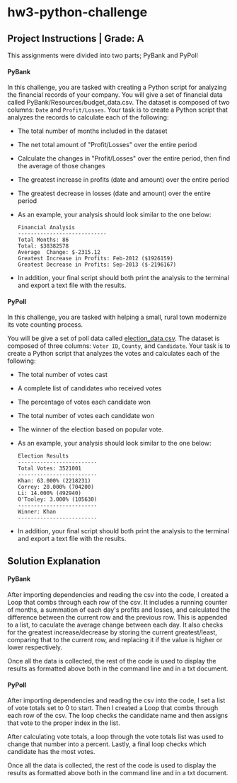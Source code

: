 # hw3-python-challenge

## Project Instructions | Grade: A

This assignments were divided into two parts; PyBank and PyPoll

#### PyBank
In this challenge, you are tasked with creating a Python script for analyzing the financial records of your company. You will give a set of financial data called PyBank/Resources/budget_data.csv. The dataset is composed of two columns: `Date` and `Profit/Losses`. Your task is to create a Python script that analyzes the records to calculate each of the following:

* The total number of months included in the dataset
* The net total amount of "Profit/Losses" over the entire period
* Calculate the changes in "Profit/Losses" over the entire period, then find the average of those changes
* The greatest increase in profits (date and amount) over the entire period
* The greatest decrease in losses (date and amount) over the entire period

* As an example, your analysis should look similar to the one below:

  ```text
  Financial Analysis
  ----------------------------
  Total Months: 86
  Total: $38382578
  Average  Change: $-2315.12
  Greatest Increase in Profits: Feb-2012 ($1926159)
  Greatest Decrease in Profits: Sep-2013 ($-2196167)
  ```

* In addition, your final script should both print the analysis to the terminal and export a text file with the results.

#### PyPoll

In this challenge, you are tasked with helping a small, rural town modernize its vote counting process.

You will be give a set of poll data called [election_data.csv](PyPoll/Resources/election_data.csv). The dataset is composed of three columns: `Voter ID`, `County`, and `Candidate`. Your task is to create a Python script that analyzes the votes and calculates each of the following:

* The total number of votes cast
* A complete list of candidates who received votes
* The percentage of votes each candidate won
* The total number of votes each candidate won
* The winner of the election based on popular vote.

* As an example, your analysis should look similar to the one below:

  ```text
  Election Results
  -------------------------
  Total Votes: 3521001
  -------------------------
  Khan: 63.000% (2218231)
  Correy: 20.000% (704200)
  Li: 14.000% (492940)
  O'Tooley: 3.000% (105630)
  -------------------------
  Winner: Khan
  -------------------------
  ```

* In addition, your final script should both print the analysis to the terminal and export a text file with the results.


## Solution Explanation

#### PyBank

After importing dependencies and reading the csv into the code, I created a Loop that combs through each row of the csv. It includes a running counter of months, a summation of each day's profits and losses, and calculated the difference between the current row and the previous row. This is appended to a list, to caculate the average change between each day. It also checks for the greatest increase/decrease by storing the current greatest/least, comparing that to the current row, and replacing it if the value is higher or lower respectively. 

Once all the data is collected, the rest of the code is used to display the results as formatted above both in the command line and in a txt document.

#### PyPoll

After importing dependencies and reading the csv into the code, I set a list of vote totals set to 0 to start. Then I created a Loop that combs through each row of the csv. The loop checks the candidate name and then assigns that vote to the proper index in the list. 

After calculating vote totals, a loop through the vote totals list was used to change that number into a percent. Lastly, a final loop checks which candidate has the most votes. 

Once all the data is collected, the rest of the code is used to display the results as formatted above both in the command line and in a txt document.
